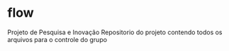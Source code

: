 ﻿# flow
Projeto de Pesquisa e Inovação
Repositorio do projeto contendo todos os arquivos para o controle do grupo

